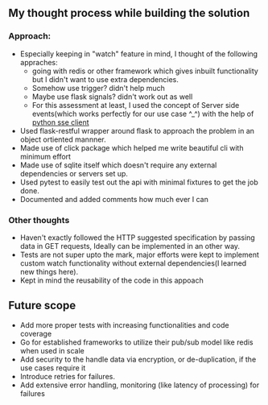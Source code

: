 ## My thought process while building the solution 

### Approach:

- Especially keeping in "watch" feature in mind, I thought of the following appraches:
    - going with redis or other framework which gives inbuilt functionality but I didn't want to use extra dependencies. 
    - Somehow use trigger? didn't help much
    - Maybe use flask signals? didn't work out as well
    - For this assessment at least, I used the concept of Server side events(which works perfectly for our use case ^_^) with the help of [python sse client](https://github.com/btubbs/sseclient)
- Used flask-restful wrapper around flask to approach the problem in an object ortiented mannner. 
- Made use of click package which helped me write beautiful cli with minimum effort
- Made use of sqlite itself which doesn't require any external dependencies or servers set up. 
- Used pytest to easily test out the api with minimal fixtures to get the job done.
- Documented and added comments how much ever I can

### Other thoughts

- Haven't exactly followed the HTTP suggested specification by passing data in GET requests, Ideally can be implemented in an other way.
- Tests are not super upto the mark, major efforts were kept to implement custom watch functionality without external dependencies(I learned new things here).
- Kept in mind the reusability of the code in this appoach

## Future scope

- Add more proper tests with increasing functionalities and code coverage
- Go for established frameworks to utilize their pub/sub model like redis when used in scale
- Add security to the handle data via encryption, or de-duplication, if the use cases require it
- Introduce retries for failures.
- Add extensive error handling, monitoring (like latency of processing) for failures
